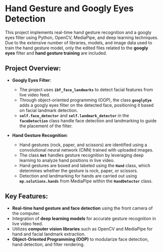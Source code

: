 # Hand Gesture and Googly Eyes Detection

This project implements real-time hand gesture recognition and a googly eyes filter using Python, OpenCV, MediaPipe, and deep learning techniques. Due to the extensive number of libraries, models, and image data used to train the hand gesture model, only the edited files related to the **googly eyes** filter and **hand gesture training** are included.

## **Project Overview**:

- **Googly Eyes Filter**:
  - The project uses **`ibf_face_landmarks`** to detect facial features from live video feed.
  - Through object-oriented programming (OOP), the class **`googlyEye`** adds a googly eyes filter on the detected face, positioning it based on facial landmark detection.
  - **`self.face_detector`** and **`self.landmark_detector`** in the **`faceDetection`** class handle face detection and landmarking to guide the placement of the filter.

- **Hand Gesture Recognition**:
  - Hand gestures (rock, paper, and scissors) are identified using a convolutional neural network (CNN) trained with uploaded images.
  - The class **`Net`** handles gesture recognition by leveraging deep learning to analyze hand positions in live video.
  - Hand gestures are boxed and labeled using the **`Hand`** class, which determines whether the gesture is rock, paper, or scissors.
  - Detection and landmarking for hands are carried out using **`mp.solutions.hands`** from MediaPipe within the **`HandDetector`** class.

## **Key Features**:
- **Real-time hand gesture and face detection** using the front camera of the computer.
- Integration of **deep learning models** for accurate gesture recognition in live video feed.
- Utilizes **computer vision libraries** such as OpenCV and MediaPipe for hand and facial landmark extraction.
- **Object-Oriented Programming (OOP)** to modularize face detection, hand detection, and filter rendering.
